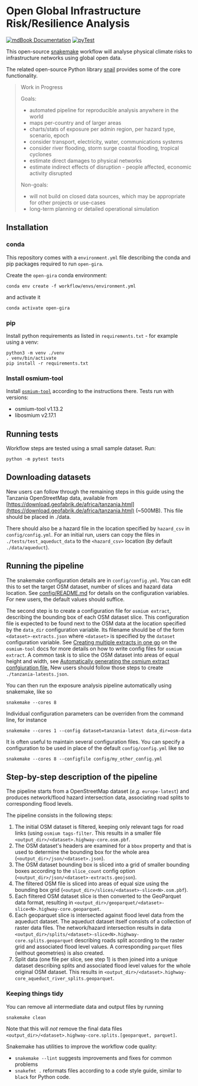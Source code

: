 # Open Global Infrastructure Risk/Resilience Analysis

[![mdBook Documentation](https://github.com/nismod/open-gira/actions/workflows/docs.yml/badge.svg?branch=main)](https://nismod.github.io/open-gira)
[![pyTest](https://github.com/nismod/open-gira/actions/workflows/test.yml/badge.svg?branch=main)](https://github.com/nismod/open-gira/actions/workflows/test.yml)

This open-source [snakemake](https://snakemake.readthedocs.io/en/stable/) workflow will 
analyse physical climate risks to infrastructure networks using global open data. 

The related open-source Python library [snail](https://github.com/nismod/snail) provides
some of the core functionality.

> Work in Progress
>
> Goals: 
> - automated pipeline for reproducible analysis anywhere in the world
> - maps per-country and of larger areas
> - charts/stats of exposure per admin region, per hazard type, scenario, epoch
> - consider transport, electricity, water, communications systems
> - consider river flooding, storm surge coastal flooding, tropical cyclones
> - estimate direct damages to physical networks
> - estimate indirect effects of disruption - people affected, economic activity disrupted
>
> Non-goals:
> - will not build on closed data sources, which may be appropriate for other projects or use-cases
> - long-term planning or detailed operational simulation

## Installation

### conda

This repository comes with a `environment.yml` file describing the conda and pip packages required to run `open-gira`.

Create the `open-gira` conda environment:
```
conda env create -f workflow/envs/environment.yml
```
and activate it
```
conda activate open-gira
```

### pip

Install python requirements as listed in `requirements.txt` - for
example using a venv:

```
python3 -m venv ./venv
. venv/bin/activate
pip install -r requirements.txt
```

### Install osmium-tool

Install [`osmium-tool`](https://osmcode.org/osmium-tool/manual.html) according to the
instructions there. Tests run with versions:
- osmium-tool v1.13.2
- libosmium v2.17.1


## Running tests

Workflow steps are tested using a small sample dataset. Run:

```
python -m pytest tests
```

## Downloading datasets

New users can follow through the remaining steps in this guide using the Tanzania OpenStreetMap data, available from 
[https://download.geofabrik.de/africa/tanzania.html](https://download.geofabrik.de/africa/tanzania.html) (~500MB).
This file should be placed in ./data.

There should also be a hazard file in the location specified by `hazard_csv` in `config/config.yml`.
For an initial run, users can copy the files in `./tests/test_aqueduct_data` to the `<hazard_csv>` location 
(by default `./data/aqueduct`).

## Running the pipeline

The snakemake configuration details are in `config/config.yml`. 
You can edit this to set the target OSM
dataset, number of slices and hazard data location. See
[config/README.md](https://github.com/nismod/open-gira/blob/main/config/README.md)
for details on the configuration variables.
For new users, the default values should suffice.

The second step is to create a configuration file for `osmium
extract`, describing the bounding box of each OSM dataset slice.  This
configuration file is expected to be found next to the OSM data at the
location specified by the `data_dir` configuration variable. Its
filename should be of the form `<dataset>-extracts.json` where
`<dataset>` is specified by the `dataset` configuration variable. See
[Creating multiple extracts in one
go](https://osmcode.org/osmium-tool/manual.html#creating-geographic-extracts)
on the `osmium-tool` docs for more details on how to write config
files for `osmium extract`. A common task is to slice the OSM dataset
into areas of equal height and width, see [Automatically generating
the osmium extract confgiuration
file.](https://github.com/nismod/open-gira/tree/update_readme#step-by-step-description-of-the-pipeline)
New users should follow those steps to create `./tanzania-latests.json`.

You can then run the exposure analysis pipeline automatically using
snakemake, like so

```
snakemake --cores 8
```

Individual configuration parameters can be overriden from the command
line, for instance

```
snakemake --cores 1 --config dataset=tanzania-latest data_dir=osm-data
```

It is often useful to maintain several configuration files. You can
specify a configuration to be used in place of the default
`config/config.yml` like so

```
snakemake --cores 8 --configfile config/my_other_config.yml
```

## Step-by-step description of the pipeline

The pipeline starts from a OpenStreetMap dataset (_e.g._
`europe-latest`) and produces network/flood hazard intersection data,
associating road splits to corresponding flood levels.

The pipeline consists in the following steps:

1. The initial OSM dataset is filtered, keeping only relevant tags for road links
   (using `osmium tags-filter`. This results in a smaller file
   `<output_dir>/<dataset>.highway-core.osm.pbf`.
2. The OSM dataset's headers are examined for a `bbox` property and that is used
   to determine the bounding box for the whole area (`<output_dir>/json/<dataset>.json`).
3. The OSM dataset bounding box is sliced into a grid of smaller bounding boxes
   according to the `slice_count` config option (`<output_dir>/json/<dataset>-extracts.geojson`).
4. The filtered OSM file is sliced into areas of equal size using the bounding 
   box grid (`<output_dir>/slices/<dataset>-slice<N>.osm.pbf`).
5. Each filtered OSM dataset slice is then converted to the GeoParquet data format,
   resulting in `<output_dir>/geoparquet/<dataset>-slice<N>.highway-core.geoparquet`.
6. Each geoparquet slice is intersected against flood level data from the
   aqueduct dataset. The aqueduct dataset itself consists of a collection of
   raster data files. The network/hazard intersection results in data
   `<output_dir>/splits/<dataset>-slice<N>.highway-core.splits.geoparquet` describing
   roads split according to the raster grid and associated flood level values.
   A corresponding `parquet` files (without geometries) is also created.
7. Split data (one file per slice, see step 1) is then joined into a unique
   dataset describing splits and associated flood level values for the whole
   original OSM dataset. This results in
   `<output_dir>/<dataset>.highway-core_aqueduct_river_splits.geoparquet`.

### Keeping things tidy

You can remove all intermediate data and output files by running

```
snakemake clean
```

Note that this will *not* remove the final data files
`<output_dir>/<dataset>.highway-core.splits.[geoparquet, parquet]`.

Snakemake has utilities to improve the workflow code quality:
- `snakemake --lint` suggests improvements and fixes for common problems
- `snakefmt .` reformats files according to a code style guide, similar to `black` for Python code.

